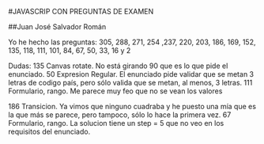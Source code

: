 #JAVASCRIP CON PREGUNTAS DE EXAMEN

##Juan José Salvador Román

Yo he hecho las preguntas:
305, 288, 271, 254 ,237, 220, 203, 186, 169, 152, 135, 118, 111, 101, 84, 67, 50, 33, 16 y 2


Dudas:
135  Canvas rotate. No está girando 90 que es lo que pide el enunciado.
50   Expresion Regular. El enunciado pide validar que se metan 3 letras de codigo país,  pero sólo valida que se metan, al menos, 3 letras.
111  Formulario, rango. Me parece muy feo que no se vean los valores

186  Transicion. Ya vimos que ninguno cuadraba y he puesto una mía que es la que más se parece, pero tampoco, sólo lo hace la primera vez.
67   Formulario, rango. La solucion tiene un step = 5 que no veo en los requisitos del enunciado.

